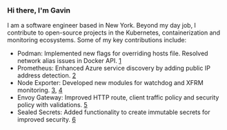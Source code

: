 ### Hi there, I'm Gavin

I am a software engineer based in New York. Beyond my day job, I contribute to open-source projects in the Kubernetes, containerization and monitoring ecosystems. Some of my key contributions include:

* Podman: Implemented new flags for overriding hosts file. Resolved network alias issues in Docker API. [1]
* Prometheus: Enhanced Azure service discovery by adding public IP address detection. [2]
* Node Exporter: Developed new modules for watchdog and XFRM monitoring. [3], [4]
* Envoy Gateway: Improved HTTP route, client traffic policy and security policy with validations. [5]
* Sealed Secrets: Added functionality to create immutable secrets for improved security. [6]

[1]: https://github.com/containers/podman/commits/main/?author=gavinkflam
[2]: https://github.com/prometheus/prometheus/commits/main/?author=gavinkflam
[3]: https://github.com/prometheus/node_exporter/commits/master/?author=gavinkflam
[4]: https://github.com/prometheus/procfs/commits/master/?author=gavinkflam
[5]: https://github.com/envoyproxy/gateway/commits/main/?author=gavinkflam
[6]: https://github.com/bitnami-labs/sealed-secrets/commits/main/?author=gavinkflam
